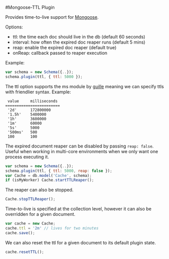 
#Mongoose-TTL Plugin

Provides time-to-live support for [Mongoose](http://mongoosejs.com).

Options:

  - ttl: the time each doc should live in the db (default 60 seconds)
  - interval: how often the expired doc reaper runs (default 5 mins)
  - reap: enable the expired doc reaper (default true)
  - onReap: callback passed to reaper execution

Example:

```js
var schema = new Schema({..});
schema.plugin(ttl, { ttl: 5000 });
```

The ttl option supports the ms module by [guille](https://github.com/guille) meaning
we can specify ttls with friendlier syntax. Example:

```
 value     milliseconds
========================
 '2d'      172800000
 '1.5h'    5400000
 '1h'      3600000
 '1m'      60000
 '5s'      5000
 '500ms'   500
 100       100
```

The expired document reaper can be disabled by passing `reap: false`.
Useful when working in multi-core environments when we only want one
process executing it.

```js
var schema = new Schema({..});
schema.plugin(ttl, { ttl: 5000, reap: false });
var Cache = db.model('Cache', schema);
if (isMyWorker) Cache.startTTLReaper();
```

The reaper can also be stopped.

```js
Cache.stopTTLReaper();
```

Time-to-live is specified at the collection level, however
it can also be overridden for a given document.

```js
var cache = new Cache;
cache.ttl = '2m' // lives for two minutes
cache.save();
```

We can also reset the ttl for a given document to its
default plugin state.

```js
cache.resetTTL();
```

